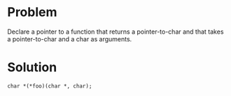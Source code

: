 # Problem
Declare a pointer to a function that returns a pointer-to-char and that takes a pointer-to-char and a char as arguments.
# Solution
```
char *(*foo)(char *, char);
```